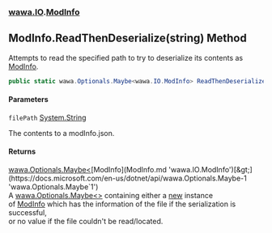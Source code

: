 ### [wawa.IO](wawa.IO.md 'wawa.IO').[ModInfo](ModInfo.md 'wawa.IO.ModInfo')

## ModInfo.ReadThenDeserialize(string) Method

Attempts to read the specified path to try to deserialize its contents as [ModInfo](ModInfo.md 'wawa.IO.ModInfo').

```csharp
public static wawa.Optionals.Maybe<wawa.IO.ModInfo> ReadThenDeserialize(string filePath);
```
#### Parameters

<a name='wawa.IO.ModInfo.ReadThenDeserialize(string).filePath'></a>

`filePath` [System.String](https://docs.microsoft.com/en-us/dotnet/api/System.String 'System.String')

The contents to a modInfo.json.

#### Returns
[wawa.Optionals.Maybe&lt;](https://docs.microsoft.com/en-us/dotnet/api/wawa.Optionals.Maybe-1 'wawa.Optionals.Maybe`1')[ModInfo](ModInfo.md 'wawa.IO.ModInfo')[&gt;](https://docs.microsoft.com/en-us/dotnet/api/wawa.Optionals.Maybe-1 'wawa.Optionals.Maybe`1')  
A [wawa.Optionals.Maybe&lt;&gt;](https://docs.microsoft.com/en-us/dotnet/api/wawa.Optionals.Maybe-1 'wawa.Optionals.Maybe`1') containing either a [new](https://docs.microsoft.com/en-us/dotnet/csharp/language-reference/keywords/new 'https://docs.microsoft.com/en-us/dotnet/csharp/language-reference/keywords/new') instance  
of [ModInfo](ModInfo.md 'wawa.IO.ModInfo') which has the information of the file if the serialization is successful,  
or no value if the file couldn't be read/located.